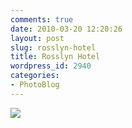 ```yaml
---
comments: true
date: 2010-03-20 12:20:26
layout: post
slug: rosslyn-hotel
title: Rosslyn Hotel
wordpress_id: 2940
categories:
- PhotoBlog
---
```


![](http://ryanfitzer.com/main/wp-content/uploads/2010/03/2010-03-19-at-16-50-07.jpg)
